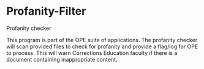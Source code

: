# Profanity-Filter
Profanity checker

This program is part of the OPE suite of applications. The profanity checker will scan provided files to check for profanity and provide a flag/log for OPE to process.
This will warn Corrections Education faculty if there is a document containing inappropriate content.

